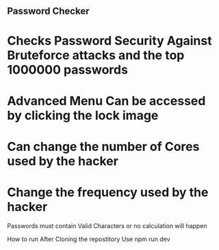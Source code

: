<h2>Password Checker</h2>
<h1>Checks Password Security Against Bruteforce attacks and the top 1000000 passwords</h1>
<h1>Advanced Menu Can be accessed by clicking the lock image</h1>
<h1>Can change the number of Cores used by the hacker</h1>
<h1>Change the frequency used by the hacker</h1>

Passwords must contain Valid Characters or no calculation will happen

How to run
After Cloning the repostitory
Use npm run dev
